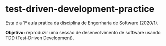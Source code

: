 # test-driven-development-practice

Esta é a 1ª aula prática da disciplina de Engenharia de Software (2020/1).

**Objetivo:** reproduzir uma sessão de desenvolvimento de software usando TDD (Test-Driven Development).
